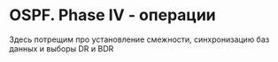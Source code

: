 # OSPF. Phase IV - операции

Здесь потрещим про установление смежности, синхронизацию баз данных и выборы DR и BDR